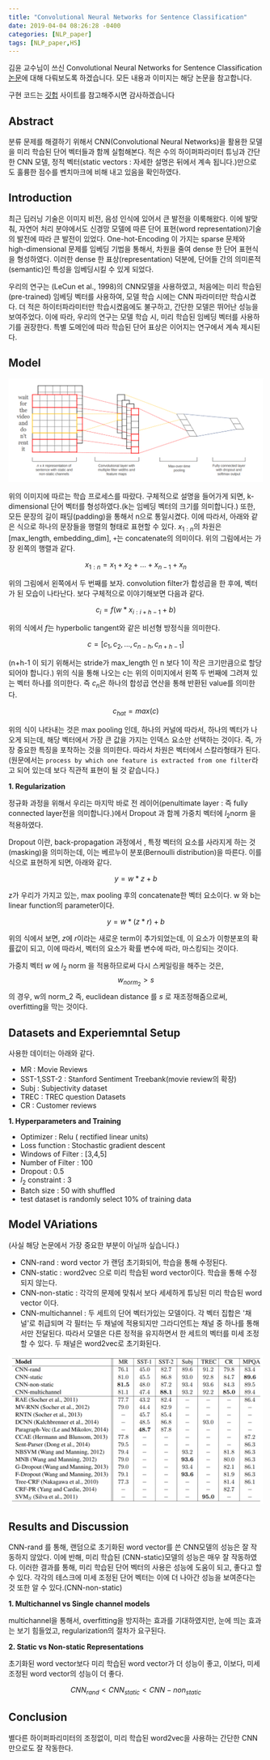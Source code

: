 ```yaml
---
title: "Convolutional Neural Networks for Sentence Classification"
date: 2019-04-04 08:26:28 -0400
categories: [NLP_paper]
tags: [NLP_paper,HS]
---
```


김윤 교수님이 쓰신 Convolutional Neural Networks for Sentence Classification [논문](https://www.aclweb.org/anthology/D14-1181.pdf)에 대해 다뤄보도록 하겠습니다. 모든 내용과 이미지는 해당 논문을 참고합니다.

구현 코드는 [깃헙](https://github.com/hskimim/Natural_language_Processing_self_study/tree/master/CNN_for_classification) 사이트를 참고해주시면 감사하겠습니다

## Abstract

분류 문제를 해결하기 위해서 CNN(Convolutional Neural Networks)을 활용한 모델을 미리 학습된 단어 벡터들과 함께 실험해본다. 적은 수의 하이퍼파라미터 튜닝과 간단한 CNN 모델, 정적 벡터(static vectors : 자세한 설명은 뒤에서 계속 됩니다.)만으로도 훌륭한 점수를 벤치마크에 비해 내고 있음을 확인하였다.


## Introduction

최근 딥러닝 기술은 이미지 비전, 음성 인식에 있어서 큰 발전을 이룩해왔다. 이에 발맞춰, 자연어 처리 분야에서도 신경망 모델에 따른 단어 표현(word representation)기술의 발전에 따라 큰 발전이 있었다. One-hot-Encoding 이 가지는 sparse 문제와 high-dimensional 문제를 임베딩 기법을 통해서, 차원을 줄여 dense 한 단어 표현식을 형성하였다. 이러한 dense 한 표상(representation) 덕분에, 단어들 간의 의미론적(semantic)인 특성을 임베딩시킬 수 있게 되었다.

우리의 연구는 (LeCun et al., 1998)의 CNN모델을 사용하였고, 처음에는 미리 학습된(pre-trained) 임베딩 벡터를 사용하여, 모델 학습 시에는 CNN 파라미터만 학습시켰다. 더 적은 하이터파라미터만 학습시켰음에도 불구하고, 간단한 모델은 뛰어난 성능을 보여주었다. 이에 따라, 우리의 연구는 모델 학습 시, 미리 학습된 임베딩 벡터를 사용하기를 권장한다. 특별 도메인에 따라 학습된 단어 표상은 이어지는 연구에서 계속 제시된다.

## Model

<img src = "/images/post_img/markdown-img-paste-2019040621305219.png">

위의 이미지에 따르는 학습 프로세스를 따랐다. 구체적으로 설명을 들어가게 되면, k-dimensional 단어 벡터를 형성하였다.(k는 임베딩 벡터의 크기를 의미합니다.) 또한, 모든 문장의 길이 패딩(padding)을 통해서 n으로 통일시켰다. 이에 따라서, 아래와 같은 식으로 하나의 문장들을 행렬의 형태로 표현할 수 있다. $x_{1:n}$의 차원은 [max_length, embedding_dim], `+`는 concatenate의 의미이다. 위의 그림에서는 가장 왼쪽의 행렬과 같다.

$$x_{1:n} = x_{1} + x_{2} + ... + x_{n-1} + x_{n}$$

위의 그림에서 왼쪽에서 두 번째를 보자. convolution filter가 합성곱을 한 후에, 벡터가 된 모습이 나타난다. 보다 구체적으로 이야기해보면 다음과 같다.

$$c_{i} = f(w * x_{i:i+h-1} + b)$$

위의 식에서 $f$는 hyperbolic tangent와 같은 비선형 방정식을 의미한다.

$$ c = [c_{1},c_{2},...,c_{n-h},c_{n+h-1}]$$

(n+h-1 이 되기 위해서는 stride가 max_length 인 n 보다 1이 작은 크기만큼으로 할당되어야 합니다.)
위의 식을 통해 나오는 c는 위의 이미지에서 왼쪽 두 번째에 그려져 있는 벡터 하나를 의미한다. 즉 $c_{n}$은 하나의 합성곱 연산을 통해 반환된 value를 의미한다.

$$c_{hat} = max(c)$$

위의 식이 나타내는 것은 max pooling 인데, 하나의 커널에 따라서, 하나의 벡터가 나오게 되는데, 해당 벡터에서 가장 큰 값을 가지는 인덱스 요소만 선택하는 것이다. 즉, 가장 중요한 특징을 포착하는 것을 의미한다. 따라서 차원은 벡터에서 스칼라형태가 된다.
(원문에서는 `process by which one feature is extracted from one filter`라고 되어 있는데 보다 직관적 표현이 될 것 같습니다.)

**1. Regularization**

정규화 과정을 위해서 우리는 마지막 바로 전 레이어(penultimate layer : 즉 fully connected layer전을 의미합니다.)에서 Dropout 과 함께 가중치 벡터에 $l_{2}$norm 을 적용하였다.

Dropout 이란, back-propagation 과정에서 , 특정 벡터의 요소를 사라지게 하는 것(masking)을 의미하는데, 이는 베르누이 분포(Bernoulli distribution)을 따른다. 이를 식으로 표현하게 되면, 아래와 같다.

$$y = w * z + b$$

z가 우리가 가지고 있는, max pooling 후의 concatenate한 벡터 요소이다. w 와 b는 linear function의 parameter이다.

$$y = w * (z * r) + b$$

위의 식에서 보면, $z$에 $r$이라는 새로운 term이 추가되었는데, 이 요소가 이항분포의 확률값이 되고, 이에 따라서, 벡터의 요소가 확률 변수에 따라, 마스킹되는 것이다.

가중치 벡터 $w$ 에 $l_{2}$ norm 을 적용하므로써 다시 스케일링을 해주는 것은, $$w_{norm_2} > s$$의 경우, w의 norm_2 즉, euclidean distance 를 $s$ 로 재조정해줌으로써, overfitting을 막는 것이다.

## Datasets and Experiemntal Setup

사용한 데이터는 아래와 같다.

- MR : Movie Reviews
- SST-1,SST-2 : Stanford Sentiment Treebank(movie review의 확장)
- Subj : Subjectivity dataset
- TREC : TREC question Datasets
- CR : Customer reviews

**1. Hyperparameters and Training**

- Optimizer : Relu ( rectified linear units)
- Loss function : Stochastic gradient descent
- Windows of Filter : [3,4,5]
- Number of Filter : 100
- Dropout : 0.5
- $l_{2}$ constraint : 3
- Batch size : 50 with shuffled
- test dataset is randomly select 10% of training data

## Model VAriations
(사실 해당 논문에서 가장 중요한 부분이 아닐까 싶습니다.)

- CNN-rand : word vector 가 랜덤 초기화되어, 학습을 통해 수정된다.
- CNN-static : word2vec 으로 미리 학습된 word vector이다. 학습을 통해 수정되지 않는다.
- CNN-non-static : 각각의 문제에 맞춰서 보다 세세하게 튜닝된 미리 학습된 word vector 이다.
- CNN-multichannel : 두 세트의 단어 벡터가있는 모델이다. 각 벡터 집합은 '채널'로 취급되며 각 필터는 두 채널에 적용되지만 그라디언트는 채널 중 하나를 통해서만 전달된다. 따라서 모델은 다른 정적을 유지하면서 한 세트의 벡터를 미세 조정할 수 있다. 두 채널은 word2vec로 초기화된다.

<img src = "/images/post_img/markdown-img-paste-2019040703043771.png">

## Results and Discussion

CNN-rand 를 통해, 랜덤으로 초기화된 word vector를 쓴 CNN모델의 성능은 잘 작동하지 않았다. 이에 반해, 미리 학습된 (CNN-static)모델의 성능은 매우 잘 작동하였다. 이러한 결과를 통해, 미리 학습된 단어 벡터의 사용은 성능에 도움이 되고, 좋다고 할 수 있다. 각각의 테스크에 미세 조정된 단어 벡터는 이에 더 나아간 성능을 보여준다는 것 또한 알 수 있다.(CNN-non-static)

**1. Multichannel vs Single channel models**

multichannel을 통해서, overfitting을 방지하는 효과를 기대하였지만, 눈에 띄는 효과는 보기 힘들었고, regularization의 절차가 요구된다.

**2. Static vs Non-static Representations**

초기화된 word vector보다 미리 학습된 word vector가 더 성능이 좋고, 이보다, 미세 조정된 word vector의 성능이 더 좋다.

$$CNN_{rand} < CNN_{static} < CNN-non_{static}$$

## Conclusion

별다른 하이퍼파리미터의 조정없이, 미리 학습된 word2vec을 사용하는 간단한 CNN만으로도 잘 작동한다.
